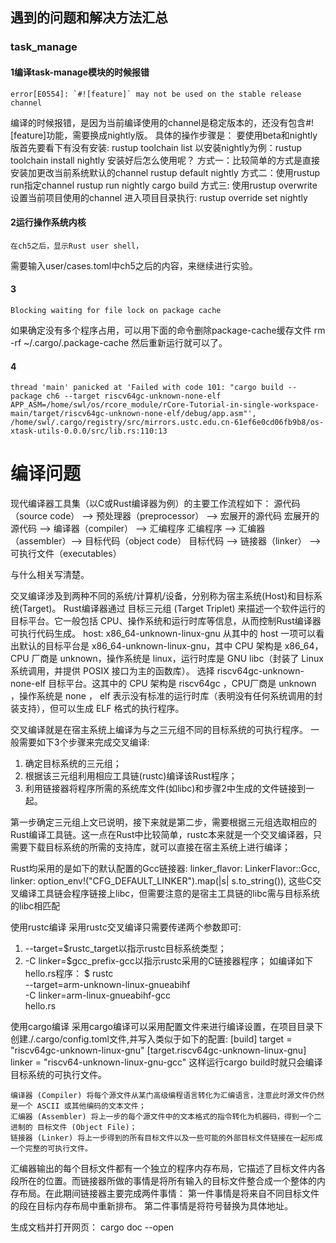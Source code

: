 

## 遇到的问题和解决方法汇总
### task_manage
#### 1编译task-manage模块的时候报错
    error[E0554]: `#![feature]` may not be used on the stable release channel
编译的时候报错，是因为当前编译使用的channel是稳定版本的，还没有包含#![feature]功能，需要换成nightly版。
具体的操作步骤是：
要使用beta和nightly版首先要看下有没有安装: rustup toolchain list
 以安装nightly为例：rustup toolchain install nightly
安装好后怎么使用呢？
    方式一：比较简单的方式是直接安装加更改当前系统默认的channel
        rustup default nightly
    方式二：使用rustup run指定channel
        rustup run nightly cargo build
    方式三: 使用rustup overwrite设置当前项目使用的channel 
        进入项目目录执行:
        rustup override set nightly

#### 2运行操作系统内核
    在ch5之后，显示Rust user shell，
需要输入user/cases.toml中ch5之后的内容，来继续进行实验。

#### 3
    Blocking waiting for file lock on package cache
如果确定没有多个程序占用，可以用下面的命令删除package-cache缓存文件
    rm -rf ~/.cargo/.package-cache
然后重新运行就可以了。

#### 4
    thread 'main' panicked at 'Failed with code 101: "cargo build --package ch6 --target riscv64gc-unknown-none-elf APP_ASM=/home/swl/os/rcore_module/rCore-Tutorial-in-single-workspace-main/target/riscv64gc-unknown-none-elf/debug/app.asm"', /home/swl/.cargo/registry/src/mirrors.ustc.edu.cn-61ef6e0cd06fb9b8/os-xtask-utils-0.0.0/src/lib.rs:110:13



# 编译问题
现代编译器工具集（以C或Rust编译器为例）的主要工作流程如下：
    源代码（source code） –> 预处理器（preprocessor） –> 宏展开的源代码
    宏展开的源代码 –> 编译器（compiler） –> 汇编程序
    汇编程序 –> 汇编器（assembler）–> 目标代码（object code）
    目标代码 –> 链接器（linker） –> 可执行文件（executables）

与什么相关写清楚。

交叉编译涉及到两种不同的系统/计算机/设备，分别称为宿主系统(Host)和目标系统(Target)。
Rust编译器通过 目标三元组 (Target Triplet) 来描述一个软件运行的目标平台。它一般包括 CPU、操作系统和运行时库等信息，从而控制Rust编译器可执行代码生成。
host: x86_64-unknown-linux-gnu
从其中的 host 一项可以看出默认的目标平台是 x86_64-unknown-linux-gnu，其中 CPU 架构是 x86_64，CPU 厂商是 unknown，操作系统是 linux，运行时库是 GNU libc（封装了 Linux 系统调用，并提供 POSIX 接口为主的函数库）。
选择 riscv64gc-unknown-none-elf 目标平台。这其中的 CPU 架构是 riscv64gc ，CPU厂商是 unknown ，操作系统是 none ， elf 表示没有标准的运行时库（表明没有任何系统调用的封装支持），但可以生成 ELF 格式的执行程序。

交叉编译就是在宿主系统上编译为与之三元组不同的目标系统的可执行程序。
一般需要如下3个步骤来完成交叉编译:
1. 确定目标系统的三元组；
2. 根据该三元组利用相应工具链(rustc)编译该Rust程序；
3. 利用链接器将程序所需的系统库文件(如libc)和步骤2中生成的文件链接到一起。

第一步确定三元组上文已说明，接下来就是第二步，需要根据三元组选取相应的Rust编译工具链。这一点在Rust中比较简单，rustc本来就是一个交叉编译器，只需要下载目标系统的所需的支持库，就可以直接在宿主系统上进行编译；

Rust均采用的是如下的默认配置的Gcc链接器:
linker_flavor: LinkerFlavor::Gcc,
    linker: option_env!("CFG_DEFAULT_LINKER").map(|s| s.to_string()),
这些C交叉编译工具链会程序链接上libc，但需要注意的是宿主工具链的libc需与目标系统的libc相匹配

使用rustc编译
采用rustc交叉编译只需要传递两个参数即可:
1. --target=$rustc_target以指示rustc目标系统类型；
2. -C linker=$gcc_prefix-gcc以指示rustc采用的C链接器程序；
如编译如下hello.rs程序：
$ rustc \
--target=arm-unknown-linux-gnueabihf \
    -C linker=arm-linux-gnueabihf-gcc \
    hello.rs

使用cargo编译
采用cargo编译可以采用配置文件来进行编译设置，在项目目录下创建./.cargo/config.toml文件,并写入类似于如下的配置:
[build]
target = "riscv64gc-unknown-linux-gnu"
[target.riscv64gc-unknown-linux-gnu]
linker = "riscv64-unknown-linux-gnu-gcc"
这样运行cargo build时就只会编译目标系统的可执行文件。



    编译器 (Compiler) 将每个源文件从某门高级编程语言转化为汇编语言，注意此时源文件仍然是一个 ASCII 或其他编码的文本文件；
    汇编器 (Assembler) 将上一步的每个源文件中的文本格式的指令转化为机器码，得到一个二进制的 目标文件 (Object File)；
    链接器 (Linker) 将上一步得到的所有目标文件以及一些可能的外部目标文件链接在一起形成一个完整的可执行文件。

汇编器输出的每个目标文件都有一个独立的程序内存布局，它描述了目标文件内各段所在的位置。而链接器所做的事情是将所有输入的目标文件整合成一个整体的内存布局。在此期间链接器主要完成两件事情：
    第一件事情是将来自不同目标文件的段在目标内存布局中重新排布。
    第二件事情是将符号替换为具体地址。



生成文档并打开网页：
cargo doc --open